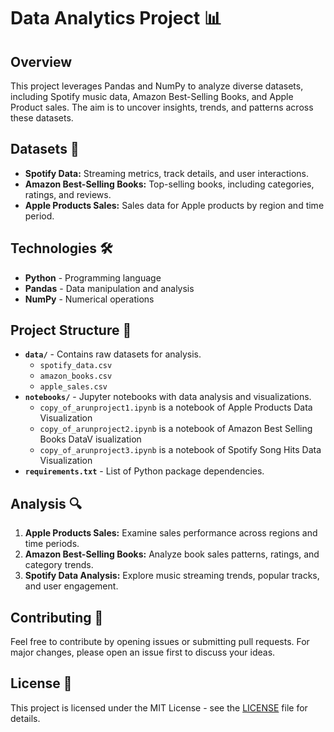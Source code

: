 # Data Analytics Project 📊

## Overview

This project leverages Pandas and NumPy to analyze diverse datasets, including Spotify music data, Amazon Best-Selling Books, and Apple Product sales. The aim is to uncover insights, trends, and patterns across these datasets.

## Datasets 📂

- **Spotify Data:** Streaming metrics, track details, and user interactions.
- **Amazon Best-Selling Books:** Top-selling books, including categories, ratings, and reviews.
- **Apple Products Sales:** Sales data for Apple products by region and time period.

## Technologies 🛠️

- **Python** - Programming language
- **Pandas** - Data manipulation and analysis
- **NumPy** - Numerical operations

## Project Structure 📁

- **`data/`** - Contains raw datasets for analysis.
  - `spotify_data.csv`
  - `amazon_books.csv`
  - `apple_sales.csv`
- **`notebooks/`** - Jupyter notebooks with data analysis and visualizations.
  - `copy_of_arunproject1.ipynb` is a notebook of Apple Products Data Visualization
  - `copy_of_arunproject2.ipynb` is a notebook of Amazon Best Selling Books DataV isualization
  - `copy_of_arunproject3.ipynb` is a notebook of Spotify Song Hits Data Visualization
- **`requirements.txt`** - List of Python package dependencies.

## Analysis 🔍

1. **Apple Products Sales:** Examine sales performance across regions and time periods.
2. **Amazon Best-Selling Books:** Analyze book sales patterns, ratings, and category trends.
3. **Spotify Data Analysis:** Explore music streaming trends, popular tracks, and user engagement.


## Contributing 🤝

Feel free to contribute by opening issues or submitting pull requests. For major changes, please open an issue first to discuss your ideas.

## License 📜

This project is licensed under the MIT License - see the [LICENSE](LICENSE) file for details.
